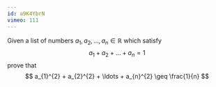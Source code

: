 ```yaml
---
id: a9K4YbrN
vimeo: 111
---
```


Given a list of numbers $a_{1}, a_{2}, \ldots, a_{n} \in \mathbb{R}$ which satisfy
$$
a_{1} + a_{2} + \ldots + a_{n} = 1
$$
prove that
$$
a_{1}^{2} + a_{2}^{2} + \ldots + a_{n}^{2} \geq \frac{1}{n}
$$
